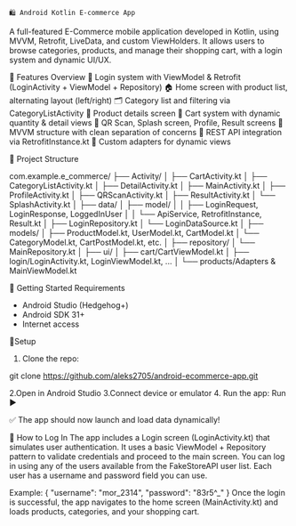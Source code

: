                                                                                                 🛍️ Android Kotlin E-commerce App
A full-featured E-Commerce mobile application developed in Kotlin, using MVVM, Retrofit, LiveData, and custom ViewHolders.
It allows users to browse categories, products, and manage their shopping cart, with a login system and dynamic UI/UX.

📲 Features Overview
  🔐 Login system with ViewModel & Retrofit (LoginActivity + ViewModel + Repository)
  🏠 Home screen with product list, alternating layout (left/right)
  🗂️ Category list and filtering via CategoryListActivity
  📄 Product details screen
  🛒 Cart system with dynamic quantity & detail views
  🎯 QR Scan, Splash screen, Profile, Result screens
  🧠 MVVM structure with clean separation of concerns
  📡 REST API integration via RetrofitInstance.kt
  💾 Custom adapters for dynamic views

📁 Project Structure

com.example.e_commerce/
├── Activity/
│   ├── CartActivity.kt
│   ├── CategoryListActivity.kt
│   ├── DetailActivity.kt
│   ├── MainActivity.kt
│   ├── ProfileActivity.kt
│   ├── QRScanActivity.kt
│   ├── ResultActivity.kt
│   └── SplashActivity.kt
│
├── data/
│   ├── model/
│   │   ├── LoginRequest, LoginResponse, LoggedInUser
│   │   └── ApiService, RetrofitInstance, Result.kt
│   ├── LoginRepository.kt
│   └── LoginDataSource.kt
│
├── models/
│   ├── ProductModel.kt, UserModel.kt, CartModel.kt
│   └── CategoryModel.kt, CartPostModel.kt, etc.
│
├── repository/
│   └── MainRepository.kt
│
├── ui/
│   ├── cart/CartViewModel.kt
│   ├── login/LoginActivity.kt, LoginViewModel.kt, ...
│   └── products/Adapters & MainViewModel.kt


🚀 Getting Started
Requirements
- Android Studio (Hedgehog+)
- Android SDK 31+
- Internet access

🚀Setup
1. Clone the repo:

git clone https://github.com/aleks2705/android-ecommerce-app.git

2.Open in Android Studio
3.Connect device or emulator
4. Run the app: Run ▶️

✅ The app should now launch and load data dynamically!

🔐 How to Log In
The app includes a Login screen (LoginActivity.kt) that simulates user authentication. It uses a basic ViewModel + Repository pattern to validate credentials and proceed to the main screen.
You can log in using any of the users available from the FakeStoreAPI user list.
Each user has a username and password field you can use.

Example:
{
  "username": "mor_2314",
  "password": "83r5^_"
}
Once the login is successful, the app navigates to the home screen (MainActivity.kt) and loads products, categories, and your shopping cart.
